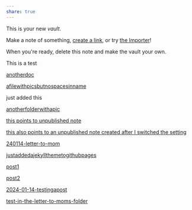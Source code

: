 ```yaml
---
share: true
---
```





This is your new *vault*.

Make a note of something, [create a link](create%20a%20link.md), or try [the Importer](https://help.obsidian.md/Plugins/Importer)!

When you're ready, delete this note and make the vault your own.

This is a test

[anotherdoc](./anotherdoc.md)

[afilewithpicsbutnospacesinname](./afilewithpicsbutnospacesinname.md) 

just added this


[anotherfolderwithapic](./anotherfolderwithapic.md) 


[ this points to unpublished note](unpublishenote.md)

[ this also points to an unpublished note created after I switched the setting](unpubl2.md)


[240114-letter-to-mom](./LettersToMom/240114-letter-to-mom.md) 

[justaddedajekyllthemetogithubpages](./justaddedajekyllthemetogithubpages.md)


[post1](./_posts/post1.md)

[post2](./_posts/post2.md)

[2024-01-14-testingapost](./_posts/2024-01-14-testingapost.md)

[test-in-the-letter-to-moms-folder](./LettersToMom/test-in-the-letter-to-moms-folder.md)




